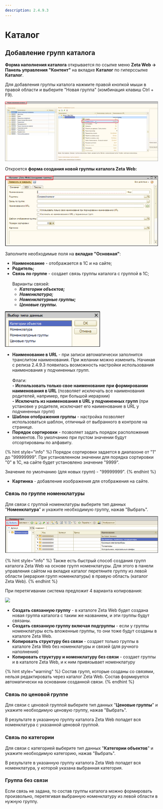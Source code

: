 ```yaml
---
description: 2.4.9.3
---
```


# Каталог

## Добавление групп каталога

**Форма наполнения каталога** открывается по ссылке меню **Zeta Web → Панель управления "Контент"** на вкладке **Каталог** по гиперссылке **Каталог**.

Для добавления группы каталога нажмите правой кнопкой мыши в правой области и выберите "Новая группа" (комбинация клавиш Ctrl + F9).

![](<../../.gitbook/assets/Image 4.png>)

Откроется **форма создания новой группы каталога Zeta Web:**

![](<../../.gitbook/assets/Image 5.png>)

Заполните необходимые поля на **вкладке "Основная"**:

* **Наименование** - отображается в 1С и на сайте;
* **Родитель;**
* **Связь по группе** - создает связь группы каталога с группой в 1С;\
  \
  Варианты связей:
  * _**Категории объектов;**_
  * _**Номенклатура;**_
  * _**Номенклатурные группы;**_
  * _**Ценовые группы.**_

![](<../../.gitbook/assets/Image 6.png>)

* **Наименование в URL** - при записи автоматически заполнится транслитом наименования. При желании можно изменить. Начиная с релиза 2.4.9.3 появилась возможность настройки использования наименования у подчиненных групп.\
  \
  Флаги:\
  **- Использовать только свое наименование при формировании наименования в URL** (позволяет исключать все наименования родителей, например, при большой иерархии)\
  **- Исключать из наименования в URL у подчиненных групп** (при установке у родителя, исключает его наименование в URL у подчиненных групп)
* **Шаблон отображения группы** - настройка позволяет использоваться шаблон, отличный от выбранного в контроле на странице.
* **Порядок сортировки** - позволяет задать порядок расположения элементов. По умолчанию при пустом значении будут отсортированы по алфавиту.

{% hint style="info" %}
Порядок сортировки задается в диапазоне от "1" до "99999999". При установленном значении для порядка сортировки "0" в 1С, на сайте будет установлено значение "9999".

Значение по умолчанию (для новых групп) - "99999999".
{% endhint %}

* **Картинка** - добавление изображения для отображения на сайте.

### Связь по группе номенклатуры

Для связи с группой номенклатуры выберите тип данных "**Номенклатура**" и укажите необходимую группу, нажав "Выбрать".

![](<../../.gitbook/assets/Image 12.png>)

{% hint style="info" %}
Также есть быстрый способ создания групп каталога Zeta Web на основе групп номенклатуры. Для этого в панели управления сайтом на вкладке каталог перетяните группу из левой области (иерархия групп номенклатуры) в правую область (каталог Zeta Web).
{% endhint %}

При перетягивании система предложит 4 варианта копирования:

![](<../../.gitbook/assets/image (381).png>)

* **Создать связанную группу** - в каталоге Zeta Web будет создана новая группа каталога с таким же названием, и эти группы будут связаны.
* **Создать связанную группу включая подгруппы** - если у группы номенклатуры есть вложенные группы, то они тоже будут созданы в каталоге Zeta Web.
* **Копировать структуру без связи** - создает только группы в каталоге Zeta Web без номенклатуры и связей (для ручного наполнения)
* **Копировать структуру и номенклатуру без связи** - создает группы и в каталоге Zeta Web, и к ним привязывает номенклатуру

{% hint style="warning" %}
Состав групп, которые созданы со связями, нельзя редактировать через каталог Zeta Web. Состав формируется автоматически на основании созданной связи.
{% endhint %}

### Связь по ценовой группе

Для связи с ценовой группой выберите тип данных "**Ценовые группы**" и укажите необходимую ценовую группу, нажав "Выбрать".

В результате в указанную группу каталога Zeta Web попадет вся номенклатура с указанной ценовой группой.

### Связь по категории

Для связи с категорией выберите тип данных "**Категории объектов**" и укажите необходимую категорию, нажав "Выбрать".

В результате в указанную группу каталога Zeta Web попадет вся номенклатура, у которой указана выбранная категория.

### Группа без связи

Если связь не задана, то состав группы каталога можно формировать произвольно, перетягивая выбранную номенклатуру из левой области в нужную группу.
